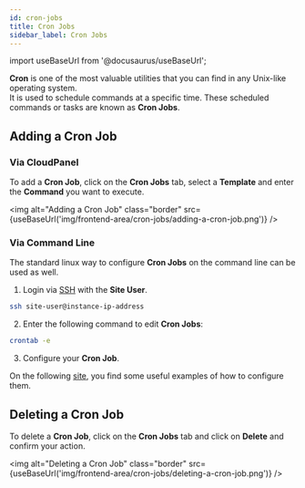 ```yaml
---
id: cron-jobs
title: Cron Jobs
sidebar_label: Cron Jobs
---
```


import useBaseUrl from '@docusaurus/useBaseUrl';

**Cron** is one of the most valuable utilities that you can find in any Unix-like operating system.  <br />
It is used to schedule commands at a specific time. These scheduled commands or tasks are known as **Cron Jobs**.

## Adding a Cron Job

### Via CloudPanel

To add a **Cron Job**, click on the **Cron Jobs** tab, select a **Template** and enter the **Command** you want to execute.

<img alt="Adding a Cron Job" class="border" src={useBaseUrl('img/frontend-area/cron-jobs/adding-a-cron-job.png')} />

### Via Command Line

The standard linux way to configure **Cron Jobs** on the command line can be used as well.

1. Login via [SSH](ssh-ftp#ssh-login) with the **Site User**.

```bash
ssh site-user@instance-ip-address
```

2. Enter the following command to edit **Cron Jobs**:

```bash
crontab -e
```

3. Configure your **Cron Job**.

On the following [site](https://tecadmin.net/crontab-in-linux-with-20-examples-of-cron-schedule/), you find some useful
examples of how to configure them.

## Deleting a Cron Job

To delete a **Cron Job**, click on the **Cron Jobs** tab and click on **Delete** and confirm your action.

<img alt="Deleting a Cron Job" class="border" src={useBaseUrl('img/frontend-area/cron-jobs/deleting-a-cron-job.png')} />
